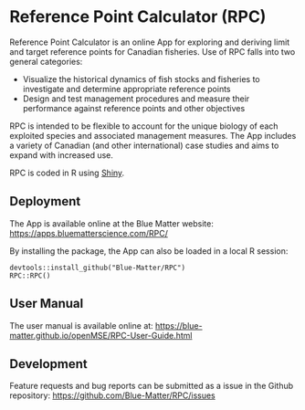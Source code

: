 # Reference Point Calculator (RPC)

Reference Point Calculator is an online App for exploring and deriving limit and target reference points for Canadian fisheries. Use of RPC falls into two general categories:
- Visualize the historical dynamics of fish stocks and fisheries to investigate and determine appropriate reference points  
- Design and test management procedures and measure their performance against reference points and other objectives

RPC is intended to be flexible to account for the unique biology of each exploited species and associated management measures. The App includes a variety of Canadian (and other international) case studies and aims to expand with increased use.

RPC is coded in R using [Shiny](https://shiny.rstudio.com/).

## Deployment

The App is available online at the Blue Matter website: https://apps.bluematterscience.com/RPC/

By installing the package, the App can also be loaded in a local R session:

```
devtools::install_github("Blue-Matter/RPC")
RPC::RPC()
```

## User Manual

The user manual is available online at: https://blue-matter.github.io/openMSE/RPC-User-Guide.html

## Development

Feature requests and bug reports can be submitted as a issue in the Github repository: https://github.com/Blue-Matter/RPC/issues
